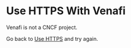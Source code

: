 # Use HTTPS With Venafi

Venafi is not a CNCF project.

Go back to [Use HTTPS](story.md) and try again.